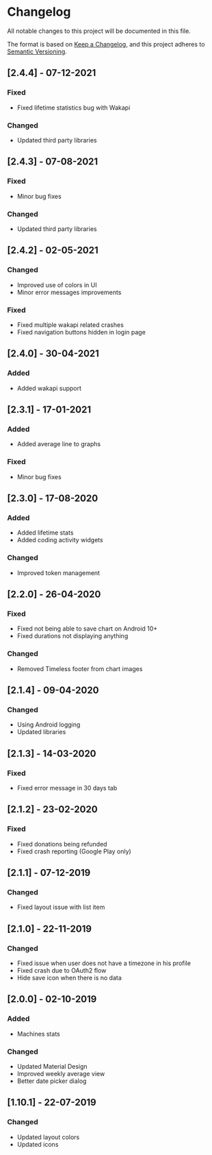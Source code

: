 # Changelog

All notable changes to this project will be documented in this file.

The format is based on [Keep a Changelog](https://keepachangelog.com/en/1.0.0/), and this project
adheres to [Semantic Versioning](https://semver.org/spec/v2.0.0.html).

## [2.4.4] - 07-12-2021

### Fixed

- Fixed lifetime statistics bug with Wakapi

### Changed

- Updated third party libraries

## [2.4.3] - 07-08-2021

### Fixed

- Minor bug fixes

### Changed

- Updated third party libraries

## [2.4.2] - 02-05-2021

### Changed

- Improved use of colors in UI
- Minor error messages improvements

### Fixed

- Fixed multiple wakapi related crashes
- Fixed navigation buttons hidden in login page

## [2.4.0] - 30-04-2021

### Added

- Added wakapi support

## [2.3.1] - 17-01-2021

### Added

- Added average line to graphs

### Fixed

- Minor bug fixes

## [2.3.0] - 17-08-2020

### Added

- Added lifetime stats
- Added coding activity widgets

### Changed

- Improved token management

## [2.2.0] - 26-04-2020

### Fixed

- Fixed not being able to save chart on Android 10+
- Fixed durations not displaying anything

### Changed

- Removed Timeless footer from chart images

## [2.1.4] - 09-04-2020

### Changed

- Using Android logging
- Updated libraries

## [2.1.3] - 14-03-2020

### Fixed

- Fixed error message in 30 days tab

## [2.1.2] - 23-02-2020

### Fixed

- Fixed donations being refunded
- Fixed crash reporting (Google Play only)

## [2.1.1] - 07-12-2019

### Changed

- Fixed layout issue with list item

## [2.1.0] - 22-11-2019

### Changed

- Fixed issue when user does not have a timezone in his profile
- Fixed crash due to OAuth2 flow
- Hide save icon when there is no data

## [2.0.0] - 02-10-2019

### Added

- Machines stats

### Changed

- Updated Material Design
- Improved weekly average view
- Better date picker dialog

## [1.10.1] - 22-07-2019

### Changed

- Updated layout colors
- Updated icons